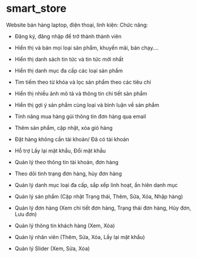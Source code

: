 # smart_store
Website bán hàng laptop, điện thoại, linh kiện:
Chức năng:
-	Đăng ký, đăng nhập để trở thành thành viên
-	Hiển thị và bán mọi loại sản phẩm, khuyến mãi, bán chạy….
-	Hiển thị danh sách tin tức và tin tức mới nhất
-	Hiển thị danh mục đa cấp các loại sản phẩm
-	Tìm tiếm theo từ khóa và lọc sản phẩm theo các tiêu chí
-	Hiển thị nhiều ảnh mô tả và thông tin chi tiết sản phẩm 
-	Hiển thị gợi ý sản phẩm cùng loại và bình luận về sản phẩm
-	Tính năng mua hàng gủi thông tin đơn hàng qua email
-	Thêm sản phẩm, cập nhật, xóa giỏ hàng
-	Đặt hàng không cần tài khoản/ Đã có tài khoản
-	Hỗ trợ Lấy lại mật khẩu, Đổi mật khẩu 
-	Quản lý theo thông tin tài khoản, đơn hàng
-	Theo dõi tình trạng đơn hàng, hủy đơn hàng

-	Quản lý danh mục loại đa cấp, sắp xếp linh hoạt, ẩn hiên danh mục
-	Quản lý sản phẩm (Cập nhật Trạng thái, Thêm, Sửa, Xóa, Nhập hàng)
-	Quản lý đơn hàng (Xem chi tiết đơn hàng, Trạng thái đơn hàng, Hủy đơn, Lưu đơn)
-	Quản lý thông tin khách hàng (Xem, Xóa)
-	Quản lý nhân viên (Thêm, Sửa, Xóa, Lấy lại mật khẩu)
-	Quản lý Slider (Xem, Sửa, Xóa)
